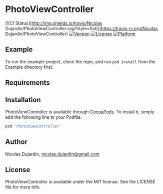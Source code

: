 # PhotoViewController

[![CI Status](http://img.shields.io/travis/Nicolas Dujardin/PhotoViewController.svg?style=flat)](https://travis-ci.org/Nicolas Dujardin/PhotoViewController)
[![Version](https://img.shields.io/cocoapods/v/PhotoViewController.svg?style=flat)](http://cocoapods.org/pods/PhotoViewController)
[![License](https://img.shields.io/cocoapods/l/PhotoViewController.svg?style=flat)](http://cocoapods.org/pods/PhotoViewController)
[![Platform](https://img.shields.io/cocoapods/p/PhotoViewController.svg?style=flat)](http://cocoapods.org/pods/PhotoViewController)

## Example

To run the example project, clone the repo, and run `pod install` from the Example directory first.

## Requirements

## Installation

PhotoViewController is available through [CocoaPods](http://cocoapods.org). To install
it, simply add the following line to your Podfile:

```ruby
pod 'PhotoViewController'
```

## Author

Nicolas Dujardin, nicolas.dujardin@gmail.com

## License

PhotoViewController is available under the MIT license. See the LICENSE file for more info.
